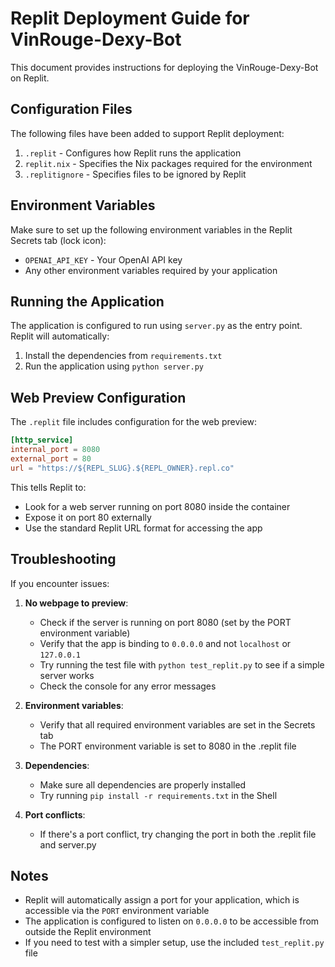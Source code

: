 # Replit Deployment Guide for VinRouge-Dexy-Bot

This document provides instructions for deploying the VinRouge-Dexy-Bot on Replit.

## Configuration Files

The following files have been added to support Replit deployment:

1. `.replit` - Configures how Replit runs the application
2. `replit.nix` - Specifies the Nix packages required for the environment
3. `.replitignore` - Specifies files to be ignored by Replit

## Environment Variables

Make sure to set up the following environment variables in the Replit Secrets tab (lock icon):

- `OPENAI_API_KEY` - Your OpenAI API key
- Any other environment variables required by your application

## Running the Application

The application is configured to run using `server.py` as the entry point. Replit will automatically:

1. Install the dependencies from `requirements.txt`
2. Run the application using `python server.py`

## Web Preview Configuration

The `.replit` file includes configuration for the web preview:

```toml
[http_service]
internal_port = 8080
external_port = 80
url = "https://${REPL_SLUG}.${REPL_OWNER}.repl.co"
```

This tells Replit to:
- Look for a web server running on port 8080 inside the container
- Expose it on port 80 externally
- Use the standard Replit URL format for accessing the app

## Troubleshooting

If you encounter issues:

1. **No webpage to preview**:
   - Check if the server is running on port 8080 (set by the PORT environment variable)
   - Verify that the app is binding to `0.0.0.0` and not `localhost` or `127.0.0.1`
   - Try running the test file with `python test_replit.py` to see if a simple server works
   - Check the console for any error messages

2. **Environment variables**:
   - Verify that all required environment variables are set in the Secrets tab
   - The PORT environment variable is set to 8080 in the .replit file

3. **Dependencies**:
   - Make sure all dependencies are properly installed
   - Try running `pip install -r requirements.txt` in the Shell

4. **Port conflicts**:
   - If there's a port conflict, try changing the port in both the .replit file and server.py

## Notes

- Replit will automatically assign a port for your application, which is accessible via the `PORT` environment variable
- The application is configured to listen on `0.0.0.0` to be accessible from outside the Replit environment
- If you need to test with a simpler setup, use the included `test_replit.py` file 